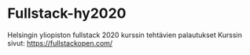 # Fullstack-hy2020
Helsingin yliopiston fullstack 2020 kurssin tehtävien palautukset
Kurssin sivut: https://fullstackopen.com/
